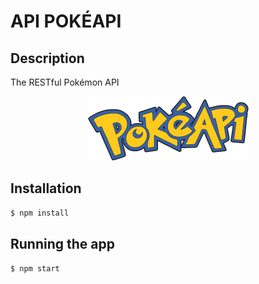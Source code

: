 # API POKÉAPI

## Description

The RESTful Pokémon API
<p align="center">
<a href="https://pokeapi.co/"><img src="https://raw.githubusercontent.com/PokeAPI/media/master/logo/pokeapi_256.png"></a>
</p>
  
## Installation

```bash
$ npm install 
```

## Running the app

```bash
$ npm start
```
